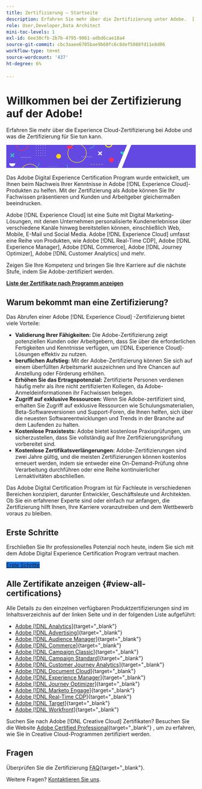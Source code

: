 ```yaml
---
title: Zertifizierung – Startseite
description: Erfahren Sie mehr über die Zertifizierung unter Adobe.  [!DNL Experience Cloud]  Finden Sie heraus, was eine Zertifizierung für Sie bedeuten kann.
role: User,Developer,Data Architect
mini-toc-levels: 1
exl-id: 6ee30cfb-2b7b-4795-9061-adbd6cae18a4
source-git-commit: cbc3aaee6705bae9b60fc6c8def5088fd11e8d06
workflow-type: tm+mt
source-wordcount: '437'
ht-degree: 6%

---
```


# Willkommen bei der Zertifizierung auf der Adobe!

Erfahren Sie mehr über die Experience Cloud-Zertifizierung bei Adobe und was die Zertifizierung für Sie tun kann.

![Banner](/help/certifications/assets/home_banner_smallwide.png)

Das Adobe Digital Experience Certification Program wurde entwickelt, um Ihnen beim Nachweis Ihrer Kenntnisse in Adobe [!DNL Experience Cloud]-Produkten zu helfen. Mit der Zertifizierung als Adobe können Sie Ihr Fachwissen präsentieren und Kunden und Arbeitgeber gleichermaßen beeindrucken.

Adobe [!DNL Experience Cloud] ist eine Suite mit Digital Marketing-Lösungen, mit denen Unternehmen personalisierte Kundenerlebnisse über verschiedene Kanäle hinweg bereitstellen können, einschließlich Web, Mobile, E-Mail und Social Media. Adobe [!DNL Experience Cloud] umfasst eine Reihe von Produkten, wie Adobe [!DNL Real-Time CDP], Adobe [!DNL Experience Manager], Adobe [!DNL Commerce], Adobe [!DNL Journey Optimizer], Adobe [!DNL Customer Analytics] und mehr.

Zeigen Sie Ihre Kompetenz und bringen Sie Ihre Karriere auf die nächste Stufe, indem Sie Adobe-zertifiziert werden.

[**Liste der Zertifikate nach Programm anzeigen**](#view-all-certifications)

## Warum bekommt man eine Zertifizierung?

Das Abrufen einer Adobe [!DNL Experience Cloud] -Zertifizierung bietet viele Vorteile:

* **Validierung Ihrer Fähigkeiten:** Die Adobe-Zertifizierung zeigt potenziellen Kunden oder Arbeitgebern, dass Sie über die erforderlichen Fertigkeiten und Kenntnisse verfügen, um [!DNL Experience Cloud]-Lösungen effektiv zu nutzen.
* **beruflichen Aufstieg:** Mit der Adobe-Zertifizierung können Sie sich auf einem überfüllten Arbeitsmarkt auszeichnen und Ihre Chancen auf Anstellung oder Förderung erhöhen.
* **Erhöhen Sie das Ertragspotenzial:** Zertifizierte Personen verdienen häufig mehr als ihre nicht zertifizierten Kollegen, da Adobe-Anmeldeinformationen ihr Fachwissen belegen.
* **Zugriff auf exklusive Ressourcen:** Wenn Sie Adobe-zertifiziert sind, erhalten Sie Zugriff auf exklusive Ressourcen wie Schulungsmaterialien, Beta-Softwareversionen und Support-Foren, die Ihnen helfen, sich über die neuesten Softwareentwicklungen und Trends in der Branche auf dem Laufenden zu halten.
* **Kostenlose Praxistests:** Adobe bietet kostenlose Praxisprüfungen, um sicherzustellen, dass Sie vollständig auf Ihre Zertifizierungsprüfung vorbereitet sind.
* **Kostenlose Zertifikatsverlängerungen:** Adobe-Zertifizierungen sind zwei Jahre gültig, und die meisten Zertifizierungen können kostenlos erneuert werden, indem sie entweder eine On-Demand-Prüfung ohne Verarbeitung durchführen oder eine Reihe kontinuierlicher Lernaktivitäten abschließen.

Das Adobe Digital Certification Program ist für Fachleute in verschiedenen Bereichen konzipiert, darunter Entwickler, Geschäftsleute und Architekten. Ob Sie ein erfahrener Experte sind oder einfach nur anfangen, die Zertifizierung hilft Ihnen, Ihre Karriere voranzutreiben und dem Wettbewerb voraus zu bleiben.

## Erste Schritte

Erschließen Sie Ihr professionelles Potenzial noch heute, indem Sie sich mit dem Adobe Digital Experience Certification Program vertraut machen.

<a href="https://experienceleague.adobe.com/docs/certification/certification/getting-started.html" target="_blank" class="spectrum-Button spectrum-Button--fill spectrum-Button--accent spectrum-Button--sizeM is-margin-bottom-big-big at-element-click-tracking" style="background-color:#1473E6"><span class="spectrum-Button-label has-no-wrap">Erste Schritte</span></a>

## Alle Zertifikate anzeigen {#view-all-certifications}

Alle Details zu den einzelnen verfügbaren Produktzertifizierungen sind im Inhaltsverzeichnis auf der linken Seite und in der folgenden Liste aufgeführt:

* [Adobe [!DNL Analytics]](/help/certifications/aa/aa-overview.md){target="_blank"}
* [Adobe [!DNL Advertising]](/help/certifications/aac/aac-overview.md){target="_blank"}
* [Adobe [!DNL Audience Manager]](/help/certifications/aam/aam-overview.md){target="_blank"}
* [Adobe [!DNL Commerce]](/help/certifications/ac/ac-overview.md){target="_blank"}
* [Adobe [!DNL Campaign Classic]](/help/certifications/acc/acc-overview.md){target="_blank"}
* [Adobe [!DNL Campaign Standard]](/help/certifications/acs/acs-overview.md){target="_blank"}
* [Adobe [!DNL Customer Journey Analytics]](/help/certifications/acja/acja-overview.md){target="_blank"}
* [Adobe [!DNL Document Cloud]](/help/certifications/adc/adc-overview.md){target="_blank"}
* [Adobe [!DNL Experience Manager]](/help/certifications/aem/aem-overview.md){target="_blank"}
* [Adobe [!DNL Journey Optimizer]](/help/certifications/ajo/ajo-overview.md){target="_blank"}
* [Adobe [!DNL Marketo Engage]](/help/certifications/ame/ame-overview.md){target="_blank"}
* [Adobe [!DNL Real-Time CDP]](/help/certifications/rtcdp/rtcdp-overview.md){target="_blank"}
* [Adobe [!DNL Target]](/help/certifications/at/at-overview.md){target="_blank"}
* [Adobe [!DNL Workfront]](/help/certifications/aw/aw-overview.md){target="_blank"}

Suchen Sie nach Adobe [!DNL Creative Cloud] Zertifikaten? Besuchen Sie die Website [Adobe Certified Professional](https://certifiedprofessional.adobe.com/en/home){target="_blank"} , um zu erfahren, wie Sie in Creative Cloud-Programmen zertifiziert werden.

## Fragen

Überprüfen Sie die Zertifizierung [FAQ](https://experienceleague.adobe.com/docs/certification/certification/faq.html){target="_blank"}.

Weitere Fragen? [Kontaktieren Sie uns](mailto:certif@adobe.com).